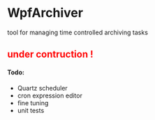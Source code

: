 # WpfArchiver
tool for managing time controlled archiving tasks

## <span style=color:red>under contruction !</span>

#### Todo:
- Quartz scheduler
- cron expression editor
- fine tuning
- unit tests
